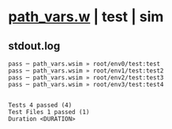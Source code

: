 # [path_vars.w](../../../../../../examples/tests/sdk_tests/api/path_vars.w) | test | sim

## stdout.log
```log
pass ─ path_vars.wsim » root/env0/test:test 
pass ─ path_vars.wsim » root/env1/test:test2
pass ─ path_vars.wsim » root/env2/test:test3
pass ─ path_vars.wsim » root/env3/test:test4
 
 
Tests 4 passed (4)
Test Files 1 passed (1)
Duration <DURATION>
```

